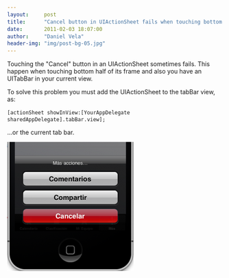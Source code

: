 ```yaml
---
layout:     post
title:      "Cancel button in UIActionSheet fails when touching bottom half of its frame"
date:       2011-02-03 18:07:00
author:     "Daniel Vela"
header-img: "img/post-bg-05.jpg"
---
```


Touching the "Cancel" button in an UIActionSheet sometimes fails. This happen when touching bottom half of its frame and also you have an UITabBar in your current view.  

To solve this problem you must add the UIActionSheet to the tabBar view, as:  

	[actionSheet showInView:[YourAppDelegate sharedAppDelegate].tabBar.view];  

...or the current tab bar.  

![](img/tumblr_inline_mjpapsvhMb1qz4rgp.png)
